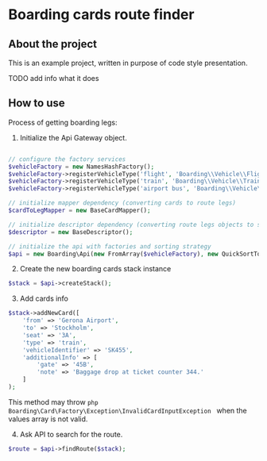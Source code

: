 # Boarding cards route finder

## About the project

This is an example project, written in purpose of code style presentation.

TODO add info what it does

## How to use

Process of getting boarding legs:
1. Initialize the Api Gateway object.

```php

// configure the factory services
$vehicleFactory = new NamesHashFactory();
$vehicleFactory->registerVehicleType('flight', 'Boarding\\Vehicle\\Flight');
$vehicleFactory->registerVehicleType('train', 'Boarding\\Vehicle\\Train');
$vehicleFactory->registerVehicleType('airport bus', 'Boarding\\Vehicle\\AirportBus');

// initialize mapper dependency (converting cards to route legs)
$cardToLegMapper = new BaseCardMapper();

// initialize descriptor dependency (converting route legs objects to strings)
$descriptor = new BaseDescriptor();

// initialize the api with factories and sorting strategy
$api = new Boarding\Api(new FromArray($vehicleFactory), new QuickSortTopological($cardToLegMapper), $descriptor);

```

2. Create the new boarding cards stack instance

```php
$stack = $api->createStack();
```

3. Add cards info

```php
$stack->addNewCard([
    'from' => 'Gerona Airport',
    'to' => 'Stockholm',
    'seat' => '3A',
    'type' => 'train',
    'vehicleIdentifier' => 'SK455',
    'additionalInfo' => [
        'gate' => '45B',
        'note' => 'Baggage drop at ticket counter 344.'
    ]
);
```

This method may throw ```php Boarding\Card\Factory\Exception\InvalidCardInputException ``` when the values array is not valid.

4. Ask API to search for the route.

```php
$route = $api->findRoute($stack);
```

